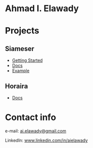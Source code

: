 # Ahmad I. Elawady

# Projects

## Siameser
* [Getting Started](https://github.com/aielawady/Siameser#getting-started)
* [Docs](https://aielawady.github.io/Siameser/)
* [Example](https://github.com/aielawady/Siameser/blob/master/Siameser_example_MNIST.ipynb)

## Horaira
* [Docs](https://aielawady.github.io/Horaira/)

# Contact info

e-mail: ai.elawady@gmail.com

LinkedIn: www.linkedin.com/in/aielawady

